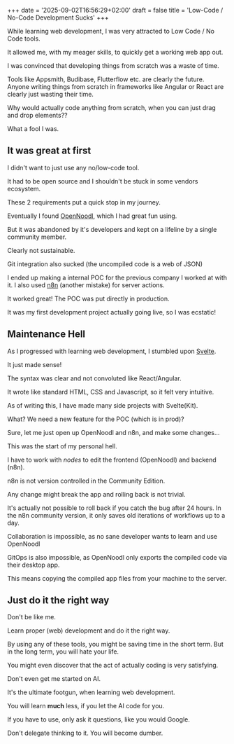 +++
date = '2025-09-02T16:56:29+02:00'
draft = false
title = 'Low-Code / No-Code Development Sucks'
+++

While learning web development, I was very attracted to Low Code / No Code tools.

It allowed me, with my meager skills, to quickly get a working web app out.

I was convinced that developing things from scratch was a waste of time.

Tools like Appsmith, Budibase, Flutterflow etc. are clearly the future.
Anyone writing things from scratch in frameworks like Angular or React are clearly just wasting their time.

Why would actually code anything from scratch, when you can just drag and drop elements??

What a fool I was.

## It was great at first

I didn't want to just use any no/low-code tool.

It had to be open source and I shouldn't be stuck in some vendors ecosystem.

These 2 requirements put a quick stop in my journey.

Eventually I found [OpenNoodl](https://github.com/The-Low-Code-Foundation/opennoodl), which I had great fun using.

But it was abandoned by it's developers and kept on a lifeline by a single community member.

Clearly not sustainable.

Git integration also sucked (the uncompiled code is a web of JSON)

I ended up making a internal POC for the previous company I worked at with it.
I also used [n8n](https://n8n.io/) (another mistake) for server actions.

It worked great!
The POC was put directly in production.

It was my first development project actually going live, so I was ecstatic!

## Maintenance Hell

As I progressed with learning web development, I stumbled upon [Svelte](https://svelte.dev/).

It just made sense!

The syntax was clear and not convoluted like React/Angular.

It wrote like standard HTML, CSS and Javascript, so it felt very intuitive.

As of writing this, I have made many side projects with Svelte(Kit).

What?
We need a new feature for the POC (which is in prod)?

Sure, let me just open up OpenNoodl and n8n, and make some changes...

This was the start of my personal hell.

I have to work with _nodes_ to edit the frontend (OpenNoodl) and backend (n8n).

n8n is not version controlled in the Community Edition.

Any change might break the app and rolling back is not trivial.

It's actually not possible to roll back if you catch the bug after 24 hours.
In the n8n community version, it only saves old iterations of workflows up to a day.

Collaboration is impossible, as no sane developer wants to learn and use OpenNoodl

GitOps is also impossible, as OpenNoodl only exports the compiled code via their desktop app.

This means copying the compiled app files from your machine to the server.

## Just do it the right way

Don't be like me.

Learn proper (web) development and do it the right way.

By using any of these tools, you might be saving time in the short term.
But in the long term, you will hate your life.

You might even discover that the act of actually coding is very satisfying.

Don't even get me started on AI.

It's the ultimate footgun, when learning web development.

You will learn **much** less, if you let the AI code for you.

If you have to use, only ask it questions, like you would Google.

Don't delegate thinking to it. You will become dumber.
